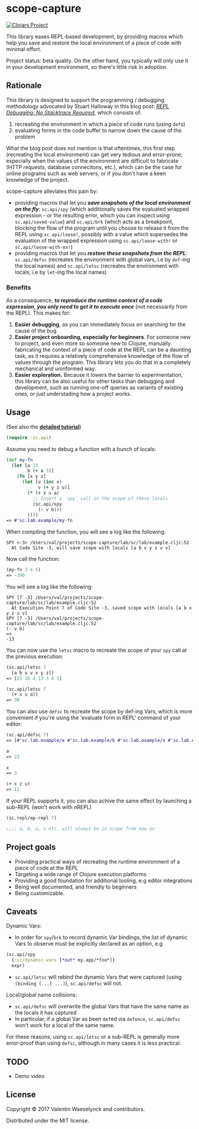 # scope-capture

[![Clojars Project](https://img.shields.io/clojars/v/vvvvalvalval/scope-capture.svg)](https://clojars.org/vvvvalvalval/scope-capture)

This library eases REPL-based development, by providing macros which help you save and restore the local environment of a piece of code with minimal effort.

Project status: beta quality. On the other hand, you typically will only use it in your development environment, so there's little risk in adoption.

## Rationale

This library is designed to support the programming / debugging methodology advocated by Stuart Halloway in this blog post: [_REPL Debugging: No Stacktrace Required_](http://blog.cognitect.com/blog/2017/6/5/repl-debugging-no-stacktrace-required), which consists of: 

1. recreating the environment in which a piece of code runs (using `def`s) 
2. evaluating forms in the code buffer to narrow down the cause of the problem

What the blog post does not mention is that oftentimes, this first step (recreating the local environment) can get very tedious and error-prone; especially when the values of the environment are difficult to fabricate (HTTP requests, database connecitons, etc.), which can be the case for online programs such as web servers, or if you don't have a keen knowledge of the project.

scope-capture alleviates this pain by:

* providing macros that let you **_save snapshots of the local environment on the fly_**: `sc.api/spy` (which additionally saves the evaluated wrapped expression - or the resulting error, which you can inspect using `sc.api/saved-value`) and `sc.api/brk` (which acts as a breakpoint, blocking the flow of the program until you choose to release it from the REPL using `sc.api/loose!`, possibly with a value which supersedes the evaluation of the wrapped expression using `sc.api/loose-with!` or `sc.api/loose-with-ex!`)
* providing macros that let you **_restore these snapshots from the REPL_**: `sc.api/defsc` (recreates the environment with global vars, i.e by `def`-ing the local names) and `sc.api/letsc` (recreates the environment with locals, i.e by `let`-ing the local names)

### Benefits

As a consequence, **_to reproduce the runtime context of a code expression, you only need to get it to execute once_** (not necessarily from the REPL). This makes for:

1. **Easier debugging**, as you can immediately focus on searching for the cause of the bug
2. **Easier project onboarding, especially for beginners**. For someone new to project, and even more so someone new to Clojure, manually fabricating the context of a piece of code at the REPL can be a daunting task, as it requires a relatively comprehensive knowledge of the flow of values through the program. This library lets you do that in a completely mechanical and uninformed way. 
3. **Easier exploration.** Because it lowers the barrier to experimentation, this library can be also useful for other tasks than debugging and development, such as running one-off queries as variants of existing ones, or just understading how a project works.

## Usage

(See also the **[detailed tutorial](doc/Tutorial.md)**)

```clojure
(require 'sc.api)
```

Assume you need to debug a function with a bunch of locals:

```clojure
(def my-fn 
  (let [a 23 
        b (+ a 3)]
    (fn [x y z]
      (let [u (inc x)
            v (+ y z u)]
        (* (+ x u a)
          ;; Insert a `spy` call in the scope of these locals
          (sc.api/spy
            (- v b)))
        ))))
=> #'sc.lab.example/my-fn
```

When compiling the function, you will see a log like the following:

```
SPY <-3> /Users/val/projects/scope-capture/lab/sc/lab/example.cljc:52 
  At Code Site -3, will save scope with locals [a b x y z u v]
```

Now call the function:

```clojure
(my-fn 3 4 5)
=> -390
```

You will see a log like the following:

```
SPY [7 -3] /Users/val/projects/scope-capture/lab/sc/lab/example.cljc:52 
  At Execution Point 7 of Code Site -3, saved scope with locals [a b x y z u v]
SPY [7 -3] /Users/val/projects/scope-capture/lab/sc/lab/example.cljc:52 
(- v b)
=>
-13
```

You can now use the `letsc` macro to recreate the scope of your `spy` call at the previous execution: 

```clojure
(sc.api/letsc 7
  [a b u v x y z])
=> [23 26 4 13 3 4 5]

(sc.api/letsc 7
  (+ x u a))
=> 30  
```

You can also use `defsc` to recreate the scope by def-ing Vars, which is more convenient if you're using the 'evaluate form in REPL' command of your editor:

```clojure
(sc.api/defsc 7)
=> [#'sc.lab.example/a #'sc.lab.example/b #'sc.lab.example/x #'sc.lab.example/y #'sc.lab.example/z #'sc.lab.example/u #'sc.lab.example/v]

a 
=> 23
 
x 
=> 3

(+ x z u)
=> 12 
```

If your REPL supports it, you can also achive the same effect by launching a sub-REPL
(won't work with nREPL)

```clojure
(sc.repl/ep-repl 7)

;;;; a, b, u, v etc. will always be in scope from now on
```

## Project goals

* Providing practical ways of recreating the runtime environment of a piece of code at the REPL
* Targeting a wide range of Clojure execution platforms
* Providing a good foundation for additional tooling, e.g editor integrations
* Being well documented, and friendly to beginners
* Being customizable.

## Caveats

Dynamic Vars:

* In order for `spy`/`brk` to record dynamic Var bindings, the list of dynamic Vars to observe must be explicitly declared as an option, e.g 

```clojure
(sc.api/spy 
  {:sc/dynamic-vars [*out* my.app/*foo*]}
  expr)
```

* `sc.api/letsc` will rebind the dynamic Vars that were captured (using `(binding [...] ...)`), `sc.api/defsc` will not. 

Local/global name collisions:

* `sc.api/defsc` will overwrite the global Vars that have the same name as the locals it has captured 
* In particular, if a global Var as been `def`ed via `defonce`, `sc.api/defsc` won't work for a local of the same name.

For these reasons, using `sc.api/letsc` or a sub-REPL is generally more error-proof than using `defsc`, although in many cases it is less practical.

## TODO

* Demo video

## License

Copyright © 2017 Valentin Waeselynck and contributors.

Distributed under the MIT license.
